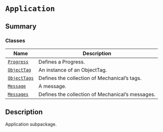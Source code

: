# `Application`

<a id="summary"></a>

## Summary

### Classes

| Name | Description |
|---------------------------------------------------------------------------------------------------|--------------------------------------------------|
| [`Progress`](Progress.md#ansys.mechanical.stubs.v242.Ansys.Mechanical.Application.Progress)       | Defines a Progress.                              |
| [`ObjectTag`](ObjectTag.md#ansys.mechanical.stubs.v242.Ansys.Mechanical.Application.ObjectTag)    | An instance of an ObjectTag.                     |
| [`ObjectTags`](ObjectTags.md#ansys.mechanical.stubs.v242.Ansys.Mechanical.Application.ObjectTags) | Defines the collection of Mechanical’s tags.     |
| [`Message`](Message.md#ansys.mechanical.stubs.v242.Ansys.Mechanical.Application.Message)          | A message.                                       |
| [`Messages`](Messages.md#ansys.mechanical.stubs.v242.Ansys.Mechanical.Application.Messages)       | Defines the collection of Mechanical’s messages. |

<a id="description"></a>

## Description

Application subpackage.

<!-- !! processed by numpydoc !! -->

